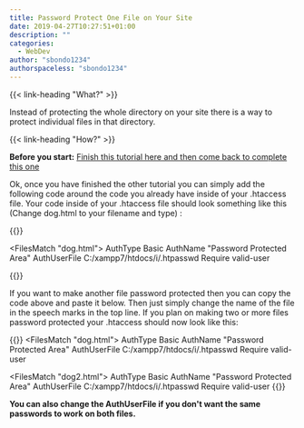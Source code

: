 ```yaml
---
title: Password Protect One File on Your Site
date: 2019-04-27T10:27:51+01:00
description: ""
categories:
  - WebDev
author: "sbondo1234"
authorspaceless: "sbondo1234"
---
```


{{< link-heading "What?" >}}

Instead of protecting the whole directory on your site there is a way to protect individual files in that directory.

{{< link-heading "How?" >}}

**Before you start:** <a class="b bb bw pb1 no-underline black dim" href="https://log.sbond.co/log/webdev/making-.htaccess-and.htpassword/" target="_blank">Finish this tutorial here and then come back to complete this one</a>

Ok, once you have finished the other tutorial you can simply add the following code around the code you already have inside of your .htaccess file. Your code inside of your .htaccess file should look something like this (Change dog.html to your filename and type) :

{{<highlight Apache>}}

<FilesMatch "dog.html">
  AuthType Basic
  AuthName "Password Protected Area"
  AuthUserFile C:/xampp7/htdocs/i/.htpasswd
  Require valid-user
</FilesMatch>

{{</highlight>}}

<xmp></xmp>

If you want to make another file password protected then you can copy the code above and paste it below. Then just simply change the name of the file in the speech marks in the top line. If you plan on making two or more files password protected your .htaccess should now look like this:

{{<highlight Apache>}}
<FilesMatch "dog.html">
  AuthType Basic
  AuthName "Password Protected Area"
  AuthUserFile C:/xampp7/htdocs/i/.htpasswd
  Require valid-user
</FilesMatch>

<FilesMatch "dog2.html">
  AuthType Basic
  AuthName "Password Protected Area"
  AuthUserFile C:/xampp7/htdocs/i/.htpasswd
  Require valid-user
</FilesMatch>
{{</highlight>}}

**You can also change the AuthUserFile if you don't want the same passwords to work on both files.**
